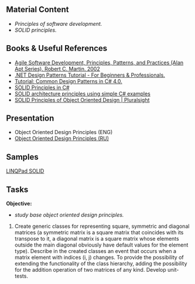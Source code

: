 ## Material Content 
- *Principles of software development.*
- *SOLID principles.*

## Books & Useful References 
- [Agile Software Development, Principles, Patterns, and Practices (Alan Apt Series). Robert C. Martin. 2002](https://www.goodreads.com/book/show/84985.Agile_Software_Development_Principles_Patterns_and_Practices)
- [.NET Design Patterns Tutorial - For Beginners & Professionals.](http://www.dotnettricks.com/learn/designpatterns)
- [Tutorial: Common Design Patterns in C# 4.0.](https://csharpdesignpatterns.codeplex.com/)
- [SOLID Principles in C#](http://www.c-sharpcorner.com/UploadFile/damubetha/solid-principles-in-C-Sharp/)
- [SOLID architecture principles using simple C# examples](https://www.codeproject.com/Articles/703634/SOLID-architecture-principles-using-simple-Csharp)
- [SOLID Principles of Object Oriented Design | Pluralsight](https://www.pluralsight.com/courses/principles-oo-design)

## Presentation 
- Object Oriented Design Principles (ENG)
- [Object Oriented Design Principles (RU)](https://github.com/EPM-RD-NETLAB/.NET-Framework-modules/blob/master/M16.%20Object%20Oriented%20Design%20Principles/Object%20Oriented%20Design%20Principles.pptx)

## Samples 
[LINQPad SOLID](https://github.com/EPM-RD-NETLAB/.NET-Framework-modules/tree/master/M16.%20Object%20Oriented%20Design%20Principles/SOLID)

## Tasks  
**Objective:** 
- *study base object oriented design principles.*
1. Create generic classes for representing square, symmetric and diagonal matrices (a symmetric matrix is a square matrix that coincides with its transpose to it, a diagonal matrix is a square matrix whose elements outside the main diagonal obviously have default values for the element type). Describe in the created classes an event that occurs when a matrix element with indices (i, j) changes. To provide the possibility of extending the functionality of the class hierarchy, adding the possibility for the addition operation of two matrices of any kind. Develop unit-tests.
